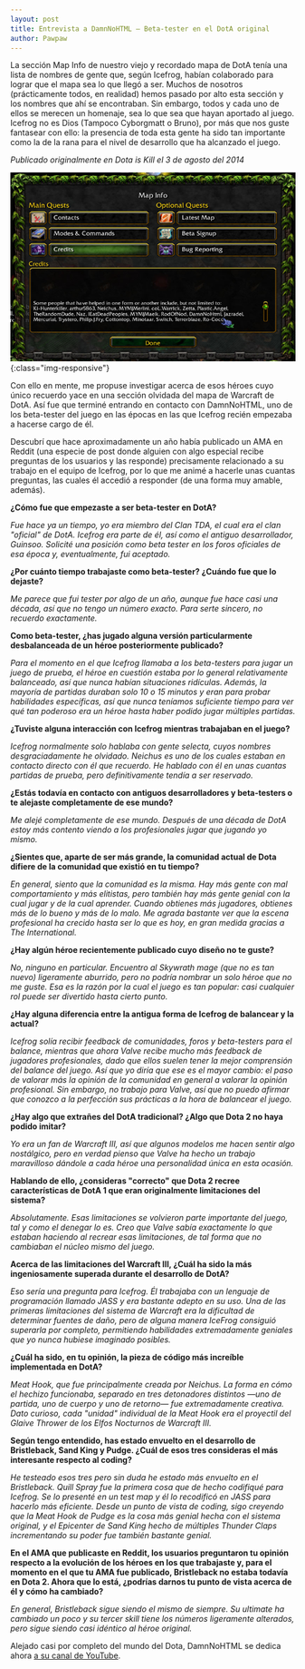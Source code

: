 ```yaml
---
layout: post
title: Entrevista a DamnNoHTML — Beta-tester en el DotA original
author: Pawpaw
---
```


La sección Map Info de nuestro viejo y recordado mapa de DotA tenía una lista de nombres de gente que, según Icefrog, habían colaborado para lograr que el mapa sea lo que llegó a ser. Muchos de nosotros (prácticamente todos, en realidad) hemos pasado por alto esta sección y los nombres que ahí se encontraban. Sin embargo, todos y cada uno de ellos se merecen un homenaje, sea lo que sea que hayan aportado al juego. Icefrog no es Dios (Tampoco Cyborgmatt o Bruno), por más que nos guste fantasear con ello: la presencia de toda esta gente ha sido tan importante como la de la rana para el nivel de desarrollo que ha alcanzado el juego.

*Publicado originalmente en Dota is Kill el 3 de agosto del 2014*

![DamnNoHTML](/images/damn-no-html.jpg){:class="img-responsive"}

Con ello en mente, me propuse investigar acerca de esos héroes cuyo único recuerdo yace en una sección olvidada del mapa de Warcraft de DotA. Así fue que terminé entrando en contacto con DamnNoHTML, uno de los beta-tester del juego en las épocas en las que Icefrog recién empezaba a hacerse cargo de él.

Descubrí que hace aproximadamente un año había publicado un AMA en Reddit (una especie de post donde alguien con algo especial recibe preguntas de los usuarios y las responde) precisamente relacionado a su trabajo en el equipo de Icefrog, por lo que me animé a hacerle unas cuantas preguntas, las cuales él accedió a responder (de una forma muy amable, además).

__¿Cómo fue que empezaste a ser beta-tester en DotA?__

*Fue hace ya un tiempo, yo era miembro del Clan TDA, el cual era el clan "oficial" de DotA. Icefrog era parte de él, así como el antiguo desarrollador, Guinsoo. Solicité una posición como beta tester en los foros oficiales de esa época y, eventualmente, fui aceptado.*

__¿Por cuánto tiempo trabajaste como beta-tester? ¿Cuándo fue que lo dejaste?__

*Me parece que fui tester por algo de un año, aunque fue hace casi una década, así que no tengo un número exacto. Para serte sincero, no recuerdo exactamente.*

__Como beta-tester, ¿has jugado alguna versión particularmente desbalanceada de un héroe posteriormente publicado?__

*Para el momento en el que Icefrog llamaba a los beta-testers para jugar un juego de prueba, el héroe en cuestión estaba por lo general relativamente balanceado, así que nunca habían situaciones ridículas. Además, la mayoría de partidas duraban solo 10 o 15 minutos y eran para probar habilidades específicas, así que nunca teníamos suficiente tiempo para ver qué tan poderoso era un héroe hasta haber podido jugar múltiples partidas.*

__¿Tuviste alguna interacción con Icefrog mientras trabajaban en el juego?__

*Icefrog normalmente solo hablaba con gente selecta, cuyos nombres desgraciadamente he olvidado. Neichus es uno de los cuales estaban en contacto directo con él que recuerdo. He hablado con él en unas cuantas partidas de prueba, pero definitivamente tendía a ser reservado.*

__¿Estás todavía en contacto con antiguos desarrolladores y beta-testers o te alejaste completamente de ese mundo?__

*Me alejé completamente de ese mundo. Después de una década de DotA estoy más contento viendo a los profesionales jugar que jugando yo mismo.*

__¿Sientes que, aparte de ser más grande, la comunidad actual de Dota difiere de la comunidad que existió en tu tiempo?__

*En general, siento que la comunidad es la misma. Hay más gente con mal comportamiento y más elitistas, pero también hay más gente genial con la cual jugar y de la cual aprender. Cuando obtienes más jugadores, obtienes más de lo bueno y más de lo malo. Me agrada bastante ver que la escena profesional ha crecido hasta ser lo que es hoy, en gran medida gracias a The International.*

__¿Hay algún héroe recientemente publicado cuyo diseño no te guste?__

*No, ninguno en particular. Encuentro al Skywrath mage (que no es tan nuevo) ligeramente aburrido, pero no podría nombrar un solo héroe que no me guste. Esa es la razón por la cual el juego es tan popular: casi cualquier rol puede ser divertido hasta cierto punto.*

__¿Hay alguna diferencia entre la antigua forma de Icefrog de balancear y la actual?__

*Icefrog solía recibir feedback de comunidades, foros y beta-testers para el balance, mientras que ahora Valve recibe mucho más feedback de jugadores profesionales, dado que ellos suelen tener la mejor comprensión del balance del juego. Así que yo diría que ese es el mayor cambio: el paso de valorar más la opinión de la comunidad en general a valorar la opinión profesional. Sin embargo, no trabajo para Valve, así que no puedo afirmar que conozco a la perfección sus prácticas a la hora de balancear el juego.*

__¿Hay algo que extrañes del DotA tradicional? ¿Algo que Dota 2 no haya podido imitar?__

*Yo era un fan de Warcraft III, así que algunos modelos me hacen sentir algo nostálgico, pero en verdad pienso que Valve ha hecho un trabajo maravilloso dándole a cada héroe una personalidad única en esta ocasión.*

__Hablando de ello, ¿consideras "correcto" que Dota 2 recree características de DotA 1 que eran originalmente limitaciones del sistema?__

*Absolutamente. Esas limitaciones se volvieron parte importante del juego, tal y como el denegar lo es. Creo que Valve sabía exactamente lo que estaban haciendo al recrear esas limitaciones, de tal forma que no cambiaban el núcleo mismo del juego.*

__Acerca de las limitaciones del Warcraft III, ¿Cuál ha sido la más ingeniosamente superada durante el desarrollo de DotA?__

*Eso sería una pregunta para Icefrog. Él trabajaba con un lenguaje de programación llamado JASS y era bastante adepto en su uso. Una de las primeras limitaciones del sistema de Warcraft era la dificultad de determinar fuentes de daño, pero de alguna manera IceFrog consiguió superarla por completo, permitiendo habilidades extremadamente geniales que yo nunca hubiese imaginado posibles.*

__¿Cuál ha sido, en tu opinión, la pieza de código más increíble implementada en DotA?__

*Meat Hook, que fue principalmente creada por Neichus. La forma en cómo el hechizo funcionaba, separado en tres detonadores distintos —uno de partida, uno de cuerpo y uno de retorno— fue extremadamente creativa. Dato curioso, cada "unidad" individual de la Meat Hook era el proyectil del Glaive Thrower de los Elfos Nocturnos de Warcraft III.*

__Según tengo entendido, has estado envuelto en el desarrollo de Bristleback, Sand King y Pudge. ¿Cuál de esos tres consideras el más interesante respecto al coding?__

*He testeado esos tres pero sin duda he estado más envuelto en el Bristleback. Quill Spray fue la primera cosa que de hecho codifiqué para Icefrog. Se lo presenté en un test map y él lo recodificó en JASS para hacerlo más eficiente. Desde un punto de vista de coding, sigo creyendo que la Meat Hook de Pudge es la cosa más genial hecha con el sistema original, y el Epicenter de Sand King hecho de múltiples Thunder Claps incrementando su poder fue también bastante genial.*

__En el AMA que publicaste en Reddit, los usuarios preguntaron tu opinión respecto a la evolución de los héroes en los que trabajaste y, para el momento en el que tu AMA fue publicado, Bristleback no estaba todavía en Dota 2. Ahora que lo está, ¿podrías darnos tu punto de vista acerca de él y cómo ha cambiado?__

*En general, Bristleback sigue siendo el mismo de siempre. Su ultimate ha cambiado un poco y su tercer skill tiene los números ligeramente alterados, pero sigue siendo casi idéntico al héroe original.*

Alejado casi por completo del mundo del Dota, DamnNoHTML se dedica ahora [a su canal de YouTube](https://www.youtube.com/user/DamnNoHtml).
